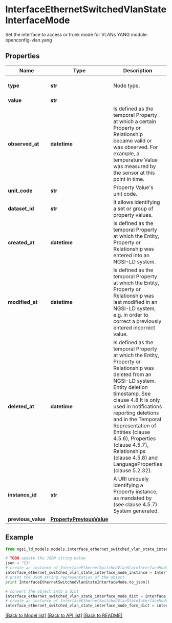 # InterfaceEthernetSwitchedVlanStateInterfaceMode

Set the interface to access or trunk mode for VLANs  YANG module: openconfig-vlan.yang 

## Properties

Name | Type | Description | Notes
------------ | ------------- | ------------- | -------------
**type** | **str** | Node type.  | [optional] [default to 'Property']
**value** | **str** |  | 
**observed_at** | **datetime** | Is defined as the temporal Property at which a certain Property or Relationship became valid or was observed. For example, a temperature Value was measured by the sensor at this point in time.  | [optional] 
**unit_code** | **str** | Property Value&#39;s unit code.  | [optional] 
**dataset_id** | **str** | It allows identifying a set or group of property values.  | [optional] 
**created_at** | **datetime** | Is defined as the temporal Property at which the Entity, Property or Relationship was entered into an NGSI-LD system.  | [optional] [readonly] 
**modified_at** | **datetime** | Is defined as the temporal Property at which the Entity, Property or Relationship was last modified in an NGSI-LD system, e.g. in order to correct a previously entered incorrect value.  | [optional] [readonly] 
**deleted_at** | **datetime** | Is defined as the temporal Property at which the Entity, Property or Relationship was deleted from an NGSI-LD system.  Entity deletion timestamp. See clause 4.8 It is only used in notifications reporting deletions and in the Temporal Representation of Entities (clause 4.5.6), Properties (clause 4.5.7), Relationships (clause 4.5.8) and LanguageProperties (clause 5.2.32).  | [optional] [readonly] 
**instance_id** | **str** | A URI uniquely identifying a Property instance, as mandated by (see clause 4.5.7). System generated.  | [optional] [readonly] 
**previous_value** | [**PropertyPreviousValue**](PropertyPreviousValue.md) |  | [optional] 

## Example

```python
from ngsi_ld_models.models.interface_ethernet_switched_vlan_state_interface_mode import InterfaceEthernetSwitchedVlanStateInterfaceMode

# TODO update the JSON string below
json = "{}"
# create an instance of InterfaceEthernetSwitchedVlanStateInterfaceMode from a JSON string
interface_ethernet_switched_vlan_state_interface_mode_instance = InterfaceEthernetSwitchedVlanStateInterfaceMode.from_json(json)
# print the JSON string representation of the object
print InterfaceEthernetSwitchedVlanStateInterfaceMode.to_json()

# convert the object into a dict
interface_ethernet_switched_vlan_state_interface_mode_dict = interface_ethernet_switched_vlan_state_interface_mode_instance.to_dict()
# create an instance of InterfaceEthernetSwitchedVlanStateInterfaceMode from a dict
interface_ethernet_switched_vlan_state_interface_mode_form_dict = interface_ethernet_switched_vlan_state_interface_mode.from_dict(interface_ethernet_switched_vlan_state_interface_mode_dict)
```
[[Back to Model list]](../README.md#documentation-for-models) [[Back to API list]](../README.md#documentation-for-api-endpoints) [[Back to README]](../README.md)


